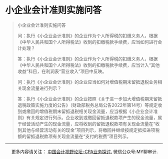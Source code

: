 ﻿小企业会计准则实施问答
===========

> 小企业会计准则实施问答
> 
> 问：执行《小企业会计准则》的企业作为个人所得税的扣缴义务人，根据《中华人民共和国个人所得税法》收到的扣缴税款手续费，应当如何进行会计处理？
> 
> 答：执行《小企业会计准则》的企业作为个人所得税的扣缴义务人，根据《中华人民共和国个人所得税法》收到的扣缴税款手续费，应当计入“其他收益”科目，在利润表“营业收入”项目中反映。
> 
> 问：执行《小企业会计准则》的企业应当如何对增值税期末留抵退税业务相关现金流量进行列示？
> 
> 答：执行《小企业会计准则》的企业按照《关于进一步加大增值税期末留抵退税政策实施力度的公告》（财政部税务总局公告2022年第14号）等规定收到或缴回的增值税期末留抵退税相关现金流量，应当根据《小企业会计准则》有关规定进行列示。企业收到或缴回留抵退税款项产生的现金流量，属于经营活动产生的现金流量，应将收到的留抵退税款项有关现金流量在“收到其他与经营活动有关的现金”项目列示，将缴回并继续按规定抵扣进项税额的留抵退税款项有关现金流量在“支付的税费”项目列示。  

* * *

     更多内容请关注： [中国会计视野论坛-CPA业务探讨.](https://bbs.esnai.com/thread-5354530-1-3.html) 微信公众号:MY聊审计.